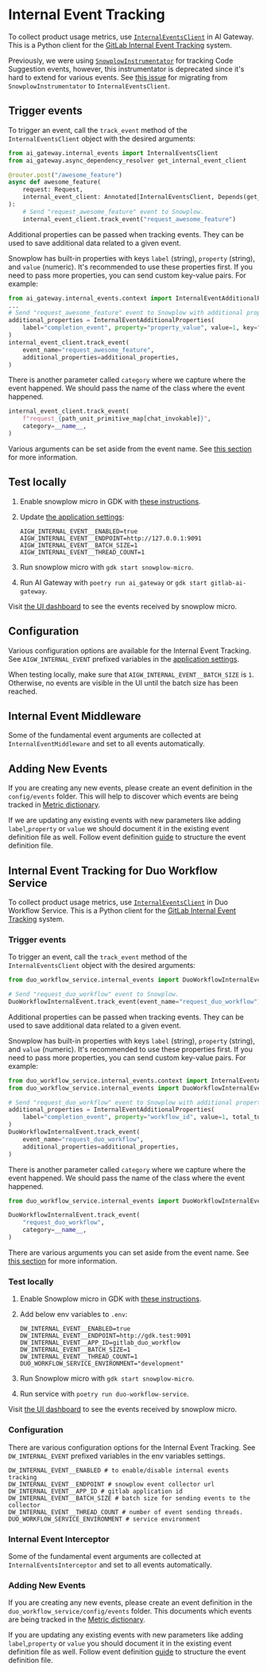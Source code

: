# Internal Event Tracking

To collect product usage metrics, use [`InternalEventsClient`](https://gitlab.com/gitlab-org/modelops/applied-ml/code-suggestions/ai-assist/-/blob/main/ai_gateway/internal_events/client.py) in AI Gateway.
This is a Python client for the [GitLab Internal Event Tracking](https://docs.gitlab.com/ee/development/internal_analytics/internal_event_instrumentation/quick_start.html) system.

Previously, we were using [`SnowplowInstrumentator`](https://gitlab.com/gitlab-org/modelops/applied-ml/code-suggestions/ai-assist/-/blob/main/ai_gateway/tracking/snowplow.py) for tracking Code Suggestion events, however, this instrumentator is deprecated since it's hard to extend for various events.
See [this issue](https://gitlab.com/gitlab-org/modelops/applied-ml/code-suggestions/ai-assist/-/issues/561) for migrating from `SnowplowInstrumentator` to `InternalEventsClient`.

## Trigger events

To trigger an event, call the `track_event` method of the `InternalEventsClient` object with the desired arguments:

```python
from ai_gateway.internal_events import InternalEventsClient
from ai_gateway.async_dependency_resolver get_internal_event_client

@router.post("/awesome_feature")
async def awesome_feature(
    request: Request,
    internal_event_client: Annotated[InternalEventsClient, Depends(get_internal_event_client)],
):
    # Send "request_awesome_feature" event to Snowplow.
    internal_event_client.track_event("request_awesome_feature")
```

Additional properties can be passed when tracking events. They can be used to save additional data related to a given event.

Snowplow has built-in properties with keys `label` (string), `property` (string), and `value` (numeric). It's recommended to use these properties first. If you need to pass more properties, you can send custom key-value pairs. For example:

```python
from ai_gateway.internal_events.context import InternalEventAdditionalProperties
...
# Send "request_awesome_feature" event to Snowplow with additional properties.
additional_properties = InternalEventAdditionalProperties(
    label="completion_event", property="property_value", value=1, key="value"
)
internal_event_client.track_event(
    event_name="request_awesome_feature",
    additional_properties=additional_properties,
)
```

There is another parameter called `category` where we capture where the event happened. We should pass the name of the class where the event happened.

```python
internal_event_client.track_event(
    f"request_{path_unit_primitive_map[chat_invokable]}",
    category=__name__,
)
```

Various arguments can be set aside from the event name.
See [this section](https://docs.gitlab.com/ee/development/internal_analytics/internal_event_instrumentation/quick_start.html#trigger-events) for more information.

## Test locally

1. Enable snowplow micro in GDK with [these instructions](https://docs.gitlab.com/ee/development/internal_analytics/internal_event_instrumentation/local_setup_and_debugging.html#snowplow-micro).
1. Update [the application settings](application_settings.md#how-to-update-application-settings):

   ```shell
   AIGW_INTERNAL_EVENT__ENABLED=true
   AIGW_INTERNAL_EVENT__ENDPOINT=http://127.0.0.1:9091
   AIGW_INTERNAL_EVENT__BATCH_SIZE=1
   AIGW_INTERNAL_EVENT__THREAD_COUNT=1
   ```

1. Run snowplow micro with `gdk start snowplow-micro`.
1. Run AI Gateway with `poetry run ai_gateway` or `gdk start gitlab-ai-gateway`.

Visit [the UI dashboard](http://localhost:9091/micro/ui) to see the events received by snowplow micro.

## Configuration

Various configuration options are available for the Internal Event Tracking.
See `AIGW_INTERNAL_EVENT` prefixed variables in the [application settings](application_settings.md#how-to-update-application-settings).

When testing locally, make sure that `AIGW_INTERNAL_EVENT__BATCH_SIZE` is `1`.
Otherwise, no events are visible in the UI until the batch size has been reached.

## Internal Event Middleware

Some of the fundamental event arguments are collected at `InternalEventMiddleware` and set to all events automatically.

## Adding New Events

If you are creating any new events, please create an event definition in the `config/events` folder. This will help to discover which events are being tracked in [Metric dictionary](https://metrics.gitlab.com/events).

If we are updating any existing events with new parameters like adding `label`,`property` or `value` we should document it in the existing event definition file as well. Follow event definition [guide](https://docs.gitlab.com/ee/development/internal_analytics/internal_event_instrumentation/event_definition_guide.html) to structure the event definition file.

## Internal Event Tracking for Duo Workflow Service

To collect product usage metrics, use [`InternalEventsClient`](https://gitlab.com/gitlab-org/duo-workflow/duo-workflow-service/-/blob/main/duo_workflow_service/internal_events/client.py) in Duo Workflow Service.
This is a Python client for the [GitLab Internal Event Tracking](https://docs.gitlab.com/ee/development/internal_analytics/internal_event_instrumentation/quick_start.html) system.

### Trigger events

To trigger an event, call the `track_event` method of the `InternalEventsClient` object with the desired arguments:

```python
from duo_workflow_service.internal_events import DuoWorkflowInternalEvent

# Send "request_duo_workflow" event to Snowplow.
DuoWorkflowInternalEvent.track_event(event_name="request_duo_workflow")
```

Additional properties can be passed when tracking events. They can be used to save additional data related to a given event.

Snowplow has built-in properties with keys `label` (string), `property` (string), and `value` (numeric). It's recommended to use these properties first. If you need to pass more properties, you can send custom key-value pairs. For example:

```python
from duo_workflow_service.internal_events.context import InternalEventAdditionalProperties
from duo_workflow_service.internal_events import DuoWorkflowInternalEvent

# Send "request_duo_workflow" event to Snowplow with additional properties.
additional_properties = InternalEventAdditionalProperties(
    label="completion_event", property="workflow_id", value=1, total_tokens=20
)
DuoWorkflowInternalEvent.track_event(
    event_name="request_duo_workflow",
    additional_properties=additional_properties,
)
```

There is another parameter called `category` where we capture where the event happened. We should pass the name of the class where the event happened.

```python
from duo_workflow_service.internal_events import DuoWorkflowInternalEvent

DuoWorkflowInternalEvent.track_event(
    "request_duo_workflow",
    category=__name__,
)
```

There are various arguments you can set aside from the event name.
See [this section](https://docs.gitlab.com/ee/development/internal_analytics/internal_event_instrumentation/quick_start.html#trigger-events) for more information.

### Test locally

1. Enable Snowplow micro in GDK with [these instructions](https://docs.gitlab.com/ee/development/internal_analytics/internal_event_instrumentation/local_setup_and_debugging.html#snowplow-micro).
1. Add below env variables to `.env`:

   ```shell
   DW_INTERNAL_EVENT__ENABLED=true
   DW_INTERNAL_EVENT__ENDPOINT=http://gdk.test:9091
   DW_INTERNAL_EVENT__APP_ID=gitlab_duo_workflow
   DW_INTERNAL_EVENT__BATCH_SIZE=1
   DW_INTERNAL_EVENT__THREAD_COUNT=1
   DUO_WORKFLOW_SERVICE_ENVIRONMENT="development"
   ```

1. Run Snowplow micro with `gdk start snowplow-micro`.
1. Run service with `poetry run duo-workflow-service`.

Visit [the UI dashboard](http://gdk.test:9091) to see the events received by snowplow micro.

### Configuration

There are various configuration options for the Internal Event Tracking.
See `DW_INTERNAL_EVENT` prefixed variables in the env variables settings.

```plaintext
DW_INTERNAL_EVENT__ENABLED # to enable/disable internal events tracking
DW_INTERNAL_EVENT__ENDPOINT # snowplow event collector url
DW_INTERNAL_EVENT__APP_ID # gitlab application id
DW_INTERNAL_EVENT__BATCH_SIZE # batch size for sending events to the collector
DW_INTERNAL_EVENT__THREAD_COUNT # number of event sending threads.
DUO_WORKFLOW_SERVICE_ENVIRONMENT # service environment
```

### Internal Event Interceptor

Some of the fundamental event arguments are collected at `InternalEventsInterceptor` and set to all events automatically.

### Adding New Events

If you are creating any new events, please create an event definition in the `duo_workflow_service/config/events` folder. This documents which events are being tracked in the [Metric dictionary](https://metrics.gitlab.com/events).

If you are updating any existing events with new parameters like adding `label`,`property` or `value` you should document it in the existing event definition file as well. Follow event definition [guide](https://docs.gitlab.com/ee/development/internal_analytics/internal_event_instrumentation/event_definition_guide.html) to structure the event definition file.
